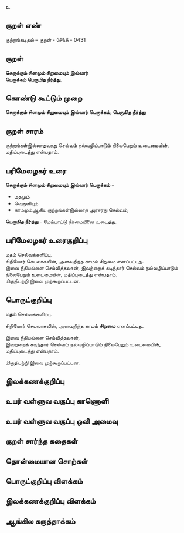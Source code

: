 உ

## குறள் எண் 

குற்றங்கடிதல் – குறள் - ௦௪௩௧ - 0431  

## குறள் 

**செருக்கும் சினமும் சிறுமையும் இல்லார்  
பெருக்கம் பெருமித நீர்த்து.**

## கொண்டு கூட்டும் முறை

**செருக்கும் சினமும் சிறுமையும் இல்லார் பெருக்கம், பெருமித நீர்த்து**

## குறள் சாரம் 

குற்றங்கள்இல்லாதவரது செல்வம் நல்வழிப்பாடும் நிலைபேறும் உடைமையின், மதிப்புடைத்து என்பதாம்.    

## பரிமேலழகர் உரை

**செருக்கும் சினமும் சிறுமையும் இல்லார் பெருக்கம்** -  
* மதமும்  
* வெகுளியும்  
* காமமும்ஆகிய குற்றங்கள்இல்லாத அரசரது செல்வம்,  

**பெருமித நீர்த்து** - மேம்பாட்டு நீர்மையினை உடைத்து.  

## பரிமேலழகர் உரைகுறிப்பு   

மதம் செல்வக்களிப்பு.  
சிறியோர் செயலாகலின், அளவறிந்த காமம் சிறுமை எனப்பட்டது.  
இவை நீதியல்லன செய்வித்தலான், இவற்றைக் கடிந்தார் செல்வம் நல்வழிப்பாடும் நிலைபேறும் உடைமையின், மதிப்புடைத்து என்பதாம்.  
மிகுதிபற்றி இவை முற்கூறப்பட்டன.  

## பொருட்குறிப்பு 

**மதம்** செல்வக்களிப்பு.  

சிறியோர் செயலாகலின், அளவறிந்த காமம் **சிறுமை** எனப்பட்டது.  

இவை நீதியல்லன செய்வித்தலான்,  
இவற்றைக் கடிந்தார் செல்வம் நல்வழிப்பாடும் நிலைபேறும் உடைமையின், மதிப்புடைத்து என்பதாம்.  

மிகுதிபற்றி இவை முற்கூறப்பட்டன.  

## இலக்கணக்குறிப்பு  


## உயர் வள்ளுவ வகுப்பு காணொளி


## உயர் வள்ளுவ வகுப்பு ஒலி அமைவு 

 
## குறள் சார்ந்த கதைகள் 


## தொன்மையான சொற்கள்


## பொருட்குறிப்பு விளக்கம்


## இலக்கணக்குறிப்பு விளக்கம்


## ஆங்கில கருத்தாக்கம் 


